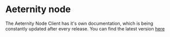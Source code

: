 # Aeternity node

The Aeternity Node Client has it's own documentation, which is being constantly updated after every release.
You can find the latest version [here](http://aeternity-node.readthedocs.io/)
